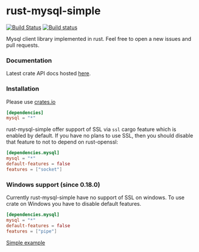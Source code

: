 rust-mysql-simple
=================
[![Build Status](https://travis-ci.org/blackbeam/rust-mysql-simple.png?branch=master)](https://travis-ci.org/blackbeam/rust-mysql-simple) [![Build status](https://ci.appveyor.com/api/projects/status/4te7c9q4tlmwvof0/branch/master?svg=true)](https://ci.appveyor.com/project/blackbeam/rust-mysql-simple/branch/master)

Mysql client library implemented in rust. Feel free to open a new issues and pull requests.

### Documentation
Latest crate API docs hosted [here](http://blackbeam.org/doc/mysql/index.html).

### Installation
Please use [crates.io](https://crates.io/crates/mysql)

```toml
[dependencies]
mysql = "*"
```

rust-mysql-simple offer support of SSL via `ssl` cargo feature which is enabled by default. If you have no plans to use SSL, then you should disable that feature to not to depend on rust-openssl:

```toml
[dependencies.mysql]
mysql = "*"
default-features = false
features = ["socket"]
```

### Windows support (since 0.18.0)
Currently rust-mysql-simple have no support of SSL on windows. To use crate on Windows you have to disable default features.

```toml
[dependencies.mysql]
mysql = "*"
default-features = false
features = ["pipe"]
```

[Simple example](http://blackbeam.org/doc/mysql/index.html#example)
